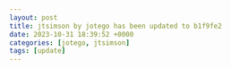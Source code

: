 ```yaml
---
layout: post
title: jtsimson by jotego has been updated to b1f9fe2
date: 2023-10-31 18:39:52 +0000
categories: [jotego, jtsimson]
tags: [update]
---
```


